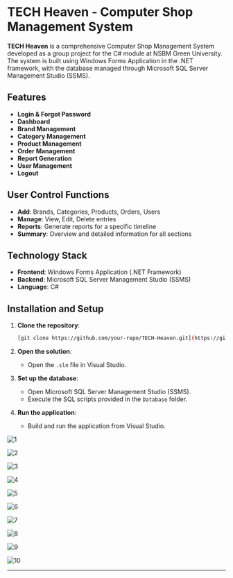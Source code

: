 # TECH Heaven - Computer Shop Management System

**TECH Heaven** is a comprehensive Computer Shop Management System developed as a group project for the C# module at NSBM Green University. The system is built using Windows Forms Application in the .NET framework, with the database managed through Microsoft SQL Server Management Studio (SSMS).

## Features

- **Login & Forgot Password**
- **Dashboard**
- **Brand Management**
- **Category Management**
- **Product Management**
- **Order Management**
- **Report Generation**
- **User Management**
- **Logout**

## User Control Functions

- **Add**: Brands, Categories, Products, Orders, Users
- **Manage**: View, Edit, Delete entries
- **Reports**: Generate reports for a specific timeline
- **Summary**: Overview and detailed information for all sections

## Technology Stack
- **Frontend**: Windows Forms Application (.NET Framework)
- **Backend**: Microsoft SQL Server Management Studio (SSMS)
- **Language**: C#

  

## Installation and Setup

1. **Clone the repository**:
    ```bash
    [git clone https://github.com/your-repo/TECH-Heaven.git](https://github.com/whlksandaruwan/Computer-Shop-Management-System.git)
    ```

2. **Open the solution**:
    - Open the `.sln` file in Visual Studio.

3. **Set up the database**:
    - Open Microsoft SQL Server Management Studio (SSMS).
    - Execute the SQL scripts provided in the `Database` folder.

4. **Run the application**:
    - Build and run the application from Visual Studio.
  
  
  





![1](https://github.com/user-attachments/assets/ce53af55-729e-4d9d-9896-d4d37e46a7a8)

![2](https://github.com/user-attachments/assets/478aa45d-f85c-44ac-97b5-9f61afe0eb9c)

![3](https://github.com/user-attachments/assets/661db5af-4951-4dc3-a627-79efdd233ac6)

![4](https://github.com/user-attachments/assets/5d15d2c0-ae9f-436b-9d99-e6cd08c55c57)

![5](https://github.com/user-attachments/assets/5e135ba7-347d-4e08-82fa-7984a7b04bf2)

![6](https://github.com/user-attachments/assets/9b8794a7-da1a-4a3a-b69a-c519fabb0dbf)

![7](https://github.com/user-attachments/assets/e02cd32d-1551-4f7b-b0fe-e85d4e53e9b2)

![8](https://github.com/user-attachments/assets/148b8c0e-6df1-41b0-a63f-5f5786ae35eb)

![9](https://github.com/user-attachments/assets/b257db56-c322-4650-a33e-b300e37f9353)

![10](https://github.com/user-attachments/assets/2d80fdb8-cfef-466f-8805-d5fde47679e7)



---
